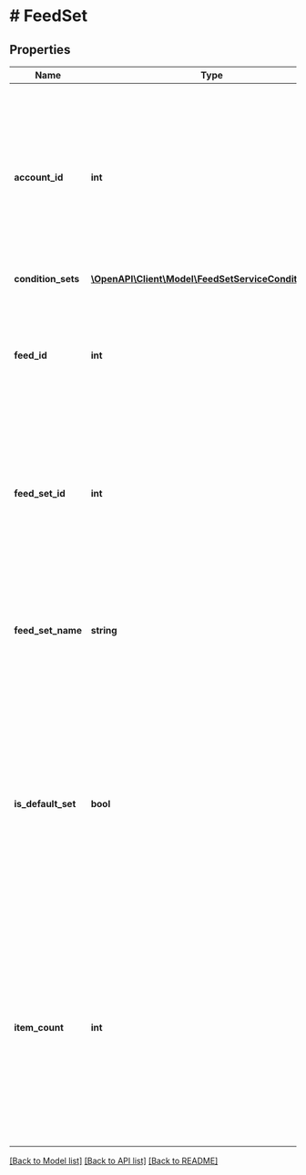 # # FeedSet

## Properties

Name | Type | Description | Notes
------------ | ------------- | ------------- | -------------
**account_id** | **int** | &lt;div lang&#x3D;\&quot;ja\&quot;&gt; アカウントIDです。&lt;br&gt; このフィールドは、レスポンスの際に返却されますが、リクエストの際には無視されます。 &lt;/div&gt; &lt;div lang&#x3D;\&quot;en\&quot;&gt; Account ID.&lt;br&gt; Although this field will be returned in the response, it will be ignored on input. &lt;/div&gt; | [optional]
**condition_sets** | [**\OpenAPI\Client\Model\FeedSetServiceConditionSet[]**](FeedSetServiceConditionSet.md) |  | [optional]
**feed_id** | **int** | &lt;div lang&#x3D;\&quot;ja\&quot;&gt; Feedを識別するIDです。&lt;br&gt; このフィールドは、リクエストの場合は必須です。 &lt;/div&gt; &lt;div lang&#x3D;\&quot;en\&quot;&gt; Feed ID.&lt;br&gt; This field is required in requests. &lt;/div&gt; | [optional]
**feed_set_id** | **int** | &lt;div lang&#x3D;\&quot;ja\&quot;&gt; 商品セットIDです。&lt;br&gt; REMOVE時、このフィールドは必須です。 &lt;/div&gt; &lt;div lang&#x3D;\&quot;en\&quot;&gt; Item Set ID.&lt;br&gt; This field is required in REMOVE operation. &lt;/div&gt; | [optional]
**feed_set_name** | **string** | &lt;div lang&#x3D;\&quot;ja\&quot;&gt; 商品セット名です。&lt;br&gt; ADD時、このフィールドは必須です。 &lt;/div&gt; &lt;div lang&#x3D;\&quot;en\&quot;&gt; Item Set name.&lt;br&gt; This field is required in ADD operation. &lt;/div&gt; | [optional]
**is_default_set** | **bool** | &lt;div lang&#x3D;\&quot;ja\&quot;&gt; デフォルトセット判定です。&lt;br&gt; このフィールドは、レスポンスの際に返却されますが、リクエストの際には無視されます。 &lt;/div&gt; &lt;div lang&#x3D;\&quot;en\&quot;&gt; Default setting of Item Set or not.&lt;br&gt; Although this field will be returned in the response, it will be ignored on input. &lt;/div&gt; | [optional]
**item_count** | **int** | &lt;div lang&#x3D;\&quot;ja\&quot;&gt; 商品セットの条件に含まれるアイテム数です。&lt;br&gt; このフィールドは、レスポンスの際に返却されますが、リクエストの際には無視されます。 &lt;/div&gt; &lt;div lang&#x3D;\&quot;en\&quot;&gt; Number of items included in Item Set conditions.&lt;br&gt; Although this field will be returned in the response, it will be ignored on input. &lt;/div&gt; | [optional]

[[Back to Model list]](../../README.md#models) [[Back to API list]](../../README.md#endpoints) [[Back to README]](../../README.md)
